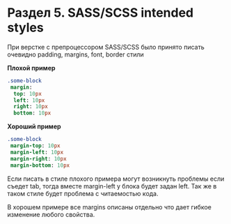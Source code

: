 # Раздел 5. SASS/SCSS intended styles

При верстке с препроцессором SASS/SCSS было принято писать очевидно padding, margins, font, border стили

**Плохой пример**
```sass
.some-block
 margin: 
  top: 10px
  left: 10px
  right: 10px 
  bottom: 10px
```
**Хороший пример**
```sass
.some-block 
 margin-top: 10px
 margin-left: 10px
 margin-right: 10px 
 margin-bottom: 10px
```
Если писать в стиле плохого примера могут возникнуть проблемы если съедет tab, тогда вместе margin-left у блока будет задан left. Так же в таком стиле будет проблема с читаемостью кода.

В хорошем примере все margins описаны отдельно что дает гибкое изменение любого свойства.
